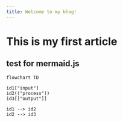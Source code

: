 ```yaml
---
title: Welcome to my blog!
---
```


# This is my first article

## test for mermaid.js

```mermaid
flowchart TD

id1["input"]
id2(("process"))
id3[["output"]]

id1 --> id2
id2 --> id3
```
